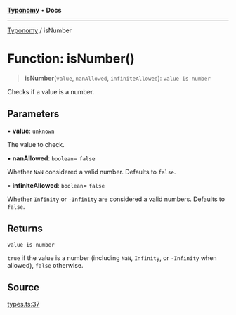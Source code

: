 [**Typonomy**](../README.md) • **Docs**

***

[Typonomy](../globals.md) / isNumber

# Function: isNumber()

> **isNumber**(`value`, `nanAllowed`, `infiniteAllowed`): `value is number`

Checks if a value is a number.

## Parameters

• **value**: `unknown`

The value to check.

• **nanAllowed**: `boolean`= `false`

Whether `NaN` considered a valid number. Defaults to `false`.

• **infiniteAllowed**: `boolean`= `false`

Whether `Infinity` or `-Infinity` are considered a valid numbers. Defaults to `false`.

## Returns

`value is number`

`true` if the value is a number (including `NaN`, `Infinity`, or `-Infinity` when allowed),
  `false` otherwise.

## Source

[types.ts:37](https://github.com/softcraft-development/typonomy/blob/9e2d0980378fcdcaa426a5b6cdba20880ae25840/src/types.ts#L37)
